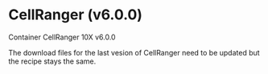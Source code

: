 # CellRanger  (v6.0.0)
Container CellRanger 10X v6.0.0


The download files for the last vesion of CellRanger need to be updated but the recipe stays the same. 
